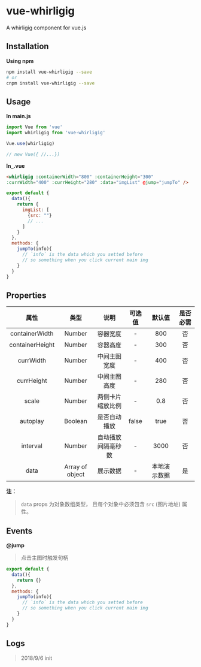 # vue-whirligig
A whirligig component for vue.js

## Installation
**Using npm**

``` bash
npm install vue-whirligig --save
# or 
cnpm install vue-whirligig --save
```

## Usage

**In main.js**
``` js
import Vue from 'vue'
import whirligig from 'vue-whirligig'

Vue.use(whirligig)

// new Vue({ //...})
```
**In_.vue**
``` html
<whirligig :containerWidth="800" :containerHeight="300" 
:currWidth="400" :currHeight="280" :data="imgList" @jump="jumpTo" />
```
``` js
export default {
  data(){
    return {
      imgList: [
        {src: ""}
        // ...
      ]
    }
  },
  methods: {
    jumpTo(info){
      // `info` is the data which you setted before 
      // so something when you click current main img
    }
  }
}
```

## Properties
|属性|类型|说明|可选值|默认值|是否必需|
| :----: | :----: | :----: | :----: | :----: | :----: |
| containerWidth | Number | 容器宽度 | - | 800 | 否 |
| containerHeight| Number | 容器高度 | - | 300 | 否 |
| currWidth|Number| 中间主图宽度 | - | 400 | 否 |
| currHeight| Number | 中间主图高度 | - | 280 | 否 |
| scale|Number | 两侧卡片缩放比例 | - | 0.8 | 否 |
| autoplay | Boolean | 是否自动播放 | false | true | 否 |
| interval | Number | 自动播放间隔毫秒数 | - | 3000 | 否 |
| data| Array of object | 展示数据 | - | 本地演示数据 | 是 |

**注：**
> `data` props 为对象数组类型， 且每个对象中必须包含 `src` (图片地址) 属性。

## Events
**@jump**
> 点击主图时触发句柄
``` js
export default {
  data(){
    return {}
  },
  methods: {
    jumpTo(info){
      // `info` is the data which you setted before 
      // so something when you click current main img
    }
  }
}
```

## Logs
> 2018/9/6 init
